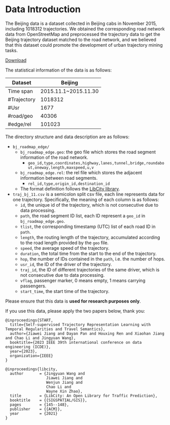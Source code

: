# Data Introduction

The Beijing data is a dataset collected in Beijing cabs in November 2015, including 1018312 trajectories. We obtained the corresponding road network data from OpenStreetMap and preprocessed the trajectory data to get the Beijing trajectory dataset matched to the road network, and we believed that this dataset could promote the development of urban trajectory mining tasks.

[Download](https://drive.google.com/file/d/1NXHrmh2H5ZTBZCUmYeGSJGQbgl4bjQnt/view)

The statistical information of the data is as follows:

| Dataset     | Beijing              |
| ----------- | -------------------- |
| Time span   | 2015.11.1~2015.11.30 |
| #Trajectory | 1018312              |
| #Usr        | 1677                 |
| #road/geo   | 40306                |
| #edge/rel   | 101023               |

The directory structure and data description are as follows:

- `bj_roadmap_edge/` 
  - `bj_roadmap_edge.geo`: the geo file which stores the road segment information of the road network.
    - `geo_id,type,coordinates,highway,lanes,tunnel,bridge,roundabout,oneway,length,maxspeed,u,v`
  - `bj_roadmap_edge.rel`: the rel file which stores the adjacent information between road segments.
    - `rel_id,type,origin_id,destination_id`
  - The format definition follows the [LibCity library](https://bigscity-libcity-docs.readthedocs.io/en/latest/user_guide/data/atomic_files.html).
- `traj_bj_11.csv` is a semicolon split csv file, each line represents data for one trajectory. Specifically, the meaning of each column is as follows:
  - `id`,  the unique id of the trajectory, which is not consecutive due to data processing.
  - `path`, the road segment ID list, each ID represent a `geo_id` in `bj_roadmap_edge.geo`.
  - `tlist`, the corresponding timestamp (UTC) list of each road ID in `path`.
  - `length`, the routing length of the trajectory, accumulated according to the road length provided by the `geo` file.
  - `speed`, the average speed of the trajectory.
  - `duration`, the total time from the start to the end of the trajectory.
  - `hop`, the number of IDs contained in the `path`, i.e. the number of hops.
  - `usr_id`,  the ID of the driver of the trajectory.
  - `traj_id`, the ID of different trajectories of the same driver, which is not consecutive due to data processing.
  - `vflag`, passenger marker, 0 means empty, 1 means carrying passengers.
  - `start_time`, the start time of the trajectory.

Please ensure that this data is **used for research purposes only**. 

If you use this data, please apply the two papers below, thank you:

```
@inproceedings{START,
  title={Self-supervised Trajectory Representation Learning with Temporal Regularities and Travel Semantics},
  author={Jiawei Jiang and Dayan Pan and Houxing Ren and Xiaohan Jiang and Chao Li and Jingyuan Wang},
  booktitle={2023 IEEE 39th international conference on data engineering (ICDE)},
  year={2023},
  organization={IEEE}
}

@inproceedings{libcity,
  author       = {Jingyuan Wang and
                  Jiawei Jiang and
                  Wenjun Jiang and
                  Chao Li and
                  Wayne Xin Zhao},
  title        = {LibCity: An Open Library for Traffic Prediction},
  booktitle    = {{SIGSPATIAL/GIS}},
  pages        = {145--148},
  publisher    = {{ACM}},
  year         = {2021}
}
```
